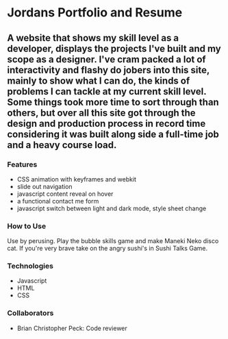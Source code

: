 # Jordans Portfolio and Resume
## A website that shows my skill level as a developer, displays the projects I've built and my scope as a designer. I've cram packed a lot of interactivity and flashy do jobers into this site, mainly to show what I can do, the kinds of problems I can tackle at my current skill level. Some things took more time to sort through than others, but over all this site got through the design and production process in record time considering it was built along side a full-time job and a heavy course load.

### Features
+ CSS animation with keyframes and webkit
+ slide out navigation
+ javascript content reveal on hover
+ a functional contact me form
+ javascript switch between light and dark mode, style sheet change

### How to Use
Use by perusing. Play the bubble skills game and make Maneki Neko disco cat. If you're very brave take on the angry sushi's in Sushi Talks Game. 

### Technologies

+ Javascript
+ HTML
+ CSS

### Collaborators

+ Brian Christopher Peck: Code reviewer
